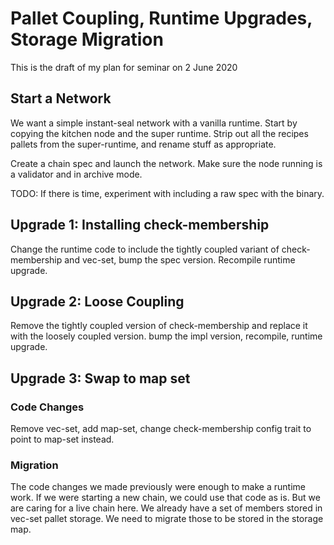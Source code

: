 # Pallet Coupling, Runtime Upgrades, Storage Migration

This is the draft of my plan for seminar on 2 June 2020

## Start a Network

We want a simple instant-seal network with a vanilla runtime. Start by copying the kitchen node and the super runtime. Strip out all the recipes pallets from the super-runtime, and rename stuff as appropriate.

Create a chain spec and launch the network. Make sure the node running is a validator and in archive mode.

TODO: If there is time, experiment with including a raw spec with the binary.

## Upgrade 1: Installing check-membership

Change the runtime code to include the tightly coupled variant of check-membership and vec-set, bump the spec version. Recompile runtime upgrade.

## Upgrade 2: Loose Coupling

Remove the tightly coupled version of check-membership and replace it with the loosely coupled version. bump the impl version, recompile, runtime upgrade.

## Upgrade 3: Swap to map set

### Code Changes

Remove vec-set, add map-set, change check-membership config trait to point to map-set instead.

### Migration

The code changes we made previously were enough to make a runtime work. If we were starting a new chain, we could use that code as is. But we are caring for a live chain here. We already have a set of members stored in vec-set pallet storage. We need to migrate those to be stored in the storage map.
